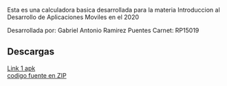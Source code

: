 Esta es una calculadora basica desarrollada para la materia Introduccion al Desarrollo de Aplicaciones Moviles 
en el 2020 

Desarrollada por: Gabriel Antonio Ramirez Puentes 
Carnet: RP15019 

## Descargas
[Link 1 apk](https://drive.google.com/file/d/1-6AnPuR-dxL_u5ct32ZQa-JJtnw8B-38/view?usp=sharing)<br>
[codigo fuente en ZIP](https://drive.google.com/open?id=1YZN6RwrQRg0DgrMN5hXScSesmmskHKD0)<br>
